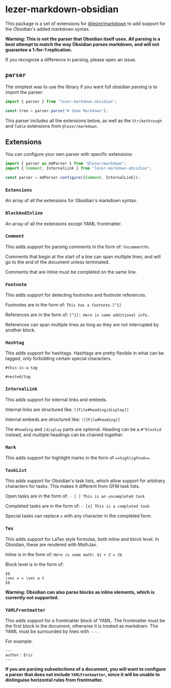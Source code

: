 # lezer-markdown-obsidian

This package is a set of extensions for [@lezer/markdown](https://github.com/lezer-parser/markdown) to add support for the Obsidian's added markdown syntax.

**Warning: This is not the parser that Obsidian itself uses. All parsing is a best attempt to match the way Obsidian parses markdown, and will not guarantee a 1-for-1 replication.**

If you recognize a difference in parsing, please open an issue.

## `parser`

The simplest was to use the library if you want full obsidian parsing is to import the parser:

```typescript
import { parser } from "lezer-markdown-obsidian";

const tree = parser.parse("# Some Markdown");
```

This parser includes all the extensions below, as well as the `Strikethrough` and `Table` extensions from `@lezer/markdown`.

## Extensions

You can configure your own parser with specific extensions:

```typescript
import { parser as mdParser } from "@lezer/markdown";
import { Comment, InternalLink } from "lezer-markdown-obsidian";

const parser = mdParser.configure([Comment, InternalLink]);
```

### `Extensions`

An array of all the extensions for Obsidian's markdown syntax.

### `BlockAndInline`

An array of all the extensions except YAML frontmatter.

### `Comment`

This adds support for parsing comments in the form of: `%%comment%%`.

Comments that begin at the start of a line can span multiple lines, and will go to the end of the document unless terminated.

Comments that are inline must be completed on the same line.

### `Footnote`

This adds support for detecting footnotes and footnote references.

Footnotes are in the form of:
`This has a footnote.[^1]`

References are in the form of:
`[^1]: Here is some additional info.`

References can span multiple lines as long as they are not interrupted by another block.

### `Hashtag`

This adds support for hashtags. Hashtags are pretty flexible in what can be tagged, only forbidding certain special characters.

`#this-is-a-tag`

`#nested/tag`

### `InternalLink`

This adds support for internal links and embeds.

Internal links are structured like:
`[[File#heading|display]]`

Internal embeds are structured like:
`![[File#heading]]`

The `#heading` and `|display` parts are optional. Heading can be a `#^blockid` instead, and multiple headings can be chained together.

### `Mark`

This adds support for highlight marks in the form of `==highlighted==`.

### `TaskList`

This adds support for Obsidian's task lists, which allow support for arbitrary characters for tasks. This makes it different from GFM task lists.

Open tasks are in the form of:
`- [ ] This is an uncompleted task`

Completed tasks are in the form of:
`- [x] This is a completed task`

Special tasks can replace `x` with any character in the completed form.

### `Tex`

This adds support for LaTex style formulas, both inline and block level. In Obsidian, these are rendered with MathJax.

Inline is in the form of:
`Here is some math: $1 + 2 = 3$`

Block level is in the form of:

```
$$
\vec v = \vec a t
$$
```

**Warning: Obsidian can also parse blocks as inline elements, which is currently not supported.**

### `YAMLFrontmatter`

This adds support for a frontmatter block of YAML. The frontmatter must be the first block in the document, otherwise it is treated as markdown. The YAML must be surrounded by lines with `---`.

For example:

```
---
author: Eric
---
```

**If you are parsing subselections of a document, you will want to configure a parser that does not include `YAMLFrontmatter`, since it will be unable to distinguise horizontal rules from frontmatter.**
